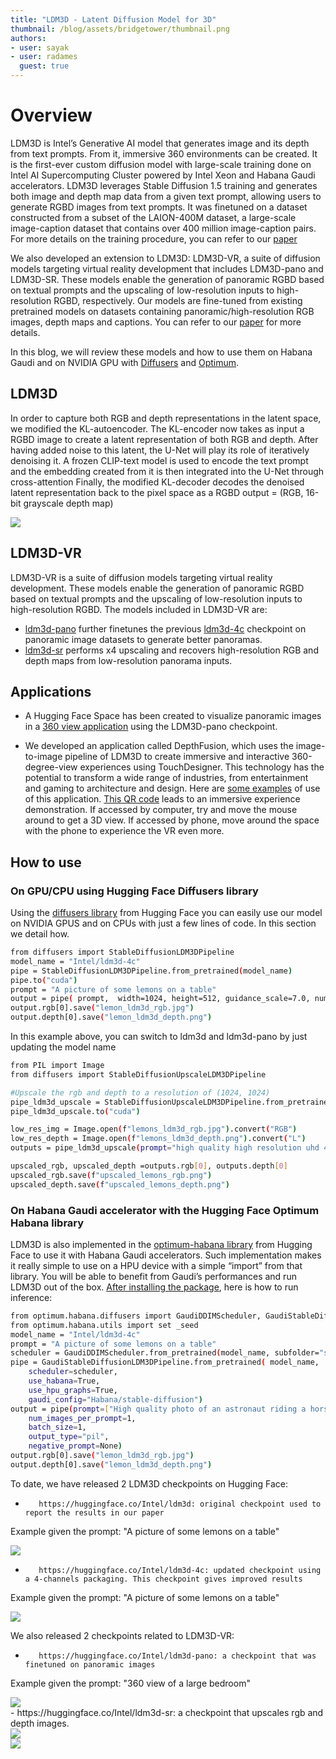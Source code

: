```yaml
---
title: "LDM3D - Latent Diffusion Model for 3D"
thumbnail: /blog/assets/bridgetower/thumbnail.png
authors:
- user: sayak
- user: radames
  guest: true
---
```


# Overview

<!-- {blog_metadata} -->
<!-- {authors} -->

LDM3D is Intel’s Generative AI model that generates image and its depth from text prompts. From it, immersive 360 environments can be created. It is the first-ever custom diffusion model with large-scale training done on Intel AI Supercomputing Cluster powered by Intel Xeon and Habana Gaudi accelerators.
LDM3D leverages Stable Diffusion 1.5 training and generates both image and depth map data from a given text prompt, allowing users to generate RGBD images from text prompts.
 It was finetuned on a dataset constructed from a subset of the LAION-400M dataset, a large-scale image-caption dataset that contains over 400 million image-caption pairs. For more details on the training procedure, you can refer to our [paper](https://arxiv.org/abs/2305.10853)

 We also developed an extension to LDM3D: LDM3D-VR, a suite of diffusion models targeting virtual reality development that includes LDM3D-pano and LDM3D-SR. These models enable the generation of panoramic RGBD based on textual prompts and the upscaling of low-resolution inputs to high-resolution RGBD, respectively. Our models are fine-tuned from existing pretrained models on datasets containing panoramic/high-resolution RGB images, depth maps and captions. You can refer to our [paper](https://arxiv.org/pdf/2311.03226) for more details.


In this blog, we will review these models and how to use them on Habana Gaudi and on NVIDIA GPU with [Diffusers](https://github.com/huggingface/diffusers) and [Optimum](https://github.com/huggingface/optimum).

## LDM3D
In order to capture both RGB and depth representations in the latent space, we modified the KL-autoencoder. The KL-encoder now takes as input a RGBD image to create a latent representation of both RGB and depth. After having added noise to this latent, the U-Net will play its role of iteratively denoising it.
A frozen CLIP-text model is used to encode the text prompt and the embedding created from it is then integrated into the U-Net through cross-attention
Finally, the modified KL-decoder decodes the denoised latent representation back to the pixel space as a RGBD output = (RGB, 16-bit grayscale depth map)

<div class="flex justify-center">
    <img src="https://huggingface.co/Intel/ldm3d/resolve/main/model_overview.png">
</div>

## LDM3D-VR

 LDM3D-VR is a suite of diffusion models targeting virtual reality development. These models enable the generation of panoramic RGBD based on textual prompts and the upscaling of low-resolution inputs to high-resolution RGBD. The models included in LDM3D-VR are:

 - [ldm3d-pano](https://huggingface.co/Intel/ldm3d-pano) further finetunes the previous [ldm3d-4c](https://huggingface.co/Intel/ldm3d-4c) checkpoint on panoramic image datasets to generate better panoramas.
 - [ldm3d-sr](https://huggingface.co/Intel/ldm3d-sr) performs x4 upscaling and recovers high-resolution RGB and depth maps from low-resolution panorama inputs.

## Applications

-  A Hugging Face Space has been created to visualize panoramic images in a [360 view application](https://huggingface.co/spaces/Intel/ldm3d) using the LDM3D-pano checkpoint.

- We developed an application called DepthFusion, which uses the image-to-image pipeline of LDM3D to create immersive and interactive 360-degree-view experiences using TouchDesigner. This technology has the potential to transform a wide range of industries, from entertainment and gaming to architecture and design.
 Here are [some examples](https://www.youtube.com/watch?v=6oS7gSQzFCI) of use of this application.
[This QR code](assets/model_overview.png) leads to an immersive experience demonstration. If accessed by computer, try and move the mouse around to get a 3D view. If accessed by phone, move around the space with the phone to experience the VR even more.


## How to use

### On GPU/CPU using Hugging Face Diffusers library
Using the [diffusers library](https://github.com/huggingface/diffusers) from Hugging Face you can easily use our model on NVIDIA GPUS and on CPUs with just a few lines of code. In this section we detail how.


```bash
from diffusers import StableDiffusionLDM3DPipeline
model_name = "Intel/ldm3d-4c"
pipe = StableDiffusionLDM3DPipeline.from_pretrained(model_name)
pipe.to("cuda")
prompt = "A picture of some lemons on a table"
output = pipe( prompt,  width=1024, height=512, guidance_scale=7.0, num_inference_steps=50 )
output.rgb[0].save("lemon_ldm3d_rgb.jpg")
output.depth[0].save("lemon_ldm3d_depth.png")
```
In this example above, you can switch to ldm3d and ldm3d-pano by just updating the model name

```bash
from PIL import Image
from diffusers import StableDiffusionUpscaleLDM3DPipeline

#Upscale the rgb and depth to a resolution of (1024, 1024)
pipe_ldm3d_upscale = StableDiffusionUpscaleLDM3DPipeline.from_pretrained("Intel/ldm3d-sr")
pipe_ldm3d_upscale.to("cuda")

low_res_img = Image.open(f"lemons_ldm3d_rgb.jpg").convert("RGB")
low_res_depth = Image.open(f"lemons_ldm3d_depth.png").convert("L")
outputs = pipe_ldm3d_upscale(prompt="high quality high resolution uhd 4k image", rgb=low_res_img, depth=low_res_depth, num_inference_steps=50, target_res=[1024, 1024])

upscaled_rgb, upscaled_depth =outputs.rgb[0], outputs.depth[0]
upscaled_rgb.save(f"upscaled_lemons_rgb.png")
upscaled_depth.save(f"upscaled_lemons_depth.png")
```

### On Habana Gaudi accelerator with the Hugging Face Optimum Habana library
LDM3D is also implemented in the [optimum-habana library](https://github.com/huggingface/optimum-habana) from Hugging Face to use it with Habana Gaudi accelerators. Such implementation makes it really simple to use on a HPU device with a simple “import” from that library. You will be able to benefit from Gaudi’s performances and run LDM3D out of the box.
[After installing the package](https://github.com/huggingface/optimum-habana#install), here is how to run inference:

```bash
from optimum.habana.diffusers import GaudiDDIMScheduler, GaudiStableDiffusionLDM3DPipeline
from optimum.habana.utils import set _seed
model_name = "Intel/ldm3d-4c"
prompt = "A picture of some lemons on a table"
scheduler = GaudiDDIMScheduler.from_pretrained(model_name, subfolder="scheduler")
pipe = GaudiStableDiffusionLDM3DPipeline.from_pretrained( model_name,
 	scheduler=scheduler,
	use_habana=True,
 	use_hpu_graphs=True,
 	gaudi_config="Habana/stable-diffusion")
output = pipe(prompt=["High quality photo of an astronaut riding a horse in space"],
 	num_images_per_prompt=1,
 	batch_size=1,
 	output_type="pil",
	negative_prompt=None)
output.rgb[0].save("lemon_ldm3d_rgb.jpg")
output.depth[0].save("lemon_ldm3d_depth.png")
```


To date, we have released 2 LDM3D checkpoints on Hugging Face:
-        https://huggingface.co/Intel/ldm3d: original checkpoint used to report the results in our paper
Example given the prompt: "A picture of some lemons on a table"
<div class="flex justify-center">
    <img src="https://huggingface.co/Intel/ldm3d/resolve/main/ldm3d_results.png">
</div>

-        https://huggingface.co/Intel/ldm3d-4c: updated checkpoint using a 4-channels packaging. This checkpoint gives improved results
Example given the prompt: "A picture of some lemons on a table"
<div class="flex justify-center">
    <img src="https://huggingface.co/Intel/ldm3d-4c/resolve/main/ldm3d_4c_results.png">
</div>

We also released 2 checkpoints related to LDM3D-VR:
-        https://huggingface.co/Intel/ldm3d-pano: a checkpoint that was finetuned on panoramic images
Example given the prompt: "360 view of a large bedroom"
<div class="flex justify-center">
    <img src="https://huggingface.co/Intel/ldm3d-pano/resolve/main/ldm3d_pano_results.png">
</div>
-        https://huggingface.co/Intel/ldm3d-sr: a checkpoint that upscales rgb and depth images.
<div class="flex justify-center">
    <img src="https://huggingface.co/Intel/ldm3d-sr/resolve/main/ldm3d_sr_rgb_results.png">
</div>
<div class="flex justify-center">
    <img src="https://huggingface.co/Intel/ldm3d-sr/resolve/main/ldm3d_sr_depth_results.png">
</div>

